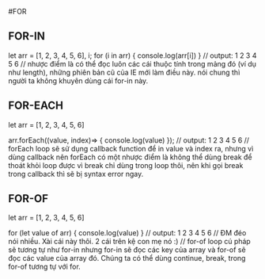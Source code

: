 #FOR
## FOR-IN
let arr = [1, 2, 3, 4, 5, 6],
    i;
for (i in arr) {
    console.log(arr[i])
}
// output: 1 2 3 4 5 6
// nhược điểm là có thể đọc luôn các cái thuộc tính trong mảng đó (ví dụ như length), những phiên bản cũ của IE mới làm điều này. nói chung thì người ta không khuyên dùng cái for-in này.

## FOR-EACH
let arr = [1, 2, 3, 4, 5, 6]

arr.forEach((value, index)=> {
    console.log(value)
});
// output: 1 2 3 4 5 6
// forEach loop sẽ sử dụng callback function để in value và index ra, nhưng vì dùng callback nên forEach có một nhược điểm là không thể dùng break để thoát khỏi loop được vì break chỉ dùng trong loop thôi, nên khi gọi break trong callback thì sẽ bị syntax error ngay.

## FOR-OF
let arr = [1, 2, 3, 4, 5, 6]

for (let value of arr) {
    console.log(value)
}
// output: 1 2 3 4 5 6
// ĐM đéo nói nhiều. Xài cái này thôi. 2 cái trên kệ con mẹ nó :)
// for-of loop cú pháp sẽ tương tự như for-in nhưng for-in sẽ đọc các key của array và for-of sẽ đọc các value của array đó. Chúng ta có thể dùng continue, break, trong for-of tương tự với for.